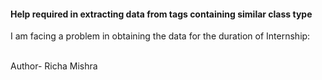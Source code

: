 <h4>Help required in extracting data from tags containing similar class type </h4>

<p> I am facing a problem in obtaining the data for the duration of Internship:

<!--<div class="item_body"> 3 Months  </div> tag
containing information about the 'duration' of the Internship
<br>
because of a similar tag 
<br>
<div class="item_body" id="start-date-first"> containing
<span class="start_immediately_mobile">Starts&nbsp;immediately</span>
<br>
This gives an output:
<br>
0.
Company_Name -> AgentInsights
Job_Role -> Computer Vision
Duration ->
Starts immediatelyImmediately
<br>
Instead of:

0.
Company_Name -> AgentInsights
Job_Role -> Computer Vision
Duration -> 3 Months
-->
</p>
<br>
Author- Richa Mishra
